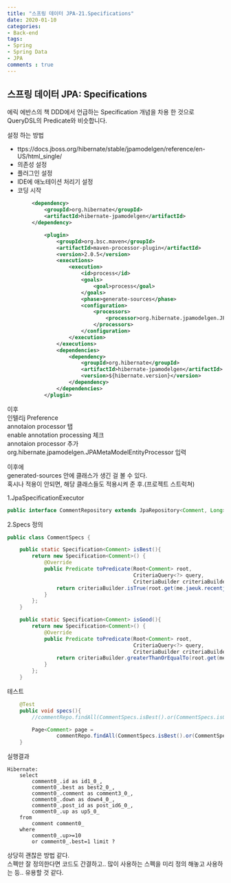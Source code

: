 ```yaml
---
title: "스프링 데이터 JPA-21.Specifications"
date: 2020-01-10
categories: 
- Back-end
tags:
- Spring 
- Spring Data
- JPA
comments : true
---
```


## 스프링 데이터 JPA: Specifications
에릭 에반스의 책 DDD에서 언급하는 Specification 개념을 차용 한 것으로 QueryDSL의 Predicate와 비슷합니다.        

설정 하는 방법
- ttps://docs.jboss.org/hibernate/stable/jpamodelgen/reference/en-US/html_single/
- 의존성 설정
- 플러그인 설정
- IDE에 애노테이션 처리기 설정
- 코딩 시작
~~~xml
        <dependency>
            <groupId>org.hibernate</groupId>
            <artifactId>hibernate-jpamodelgen</artifactId>
        </dependency>
~~~
~~~xml
            <plugin>
                <groupId>org.bsc.maven</groupId>
                <artifactId>maven-processor-plugin</artifactId>
                <version>2.0.5</version>
                <executions>
                    <execution>
                        <id>process</id>
                        <goals>
                            <goal>process</goal>
                        </goals>
                        <phase>generate-sources</phase>
                        <configuration>
                            <processors>
                                <processor>org.hibernate.jpamodelgen.JPAMetaModelEntityProcessor</processor>
                            </processors>
                        </configuration>
                    </execution>
                </executions>
                <dependencies>
                    <dependency>
                        <groupId>org.hibernate</groupId>
                        <artifactId>hibernate-jpamodelgen</artifactId>
                        <version>${hibernate.version}</version>
                    </dependency>
                </dependencies>
            </plugin>
~~~

이후          
인텔리j Preference          
annotaion processor 탭             
enable annotation processing 체크           
annotaion processor 추가         
org.hibernate.jpamodelgen.JPAMetaModelEntityProcessor 입력         
 
이후에                
generated-sources 안에 클래스가 생긴 걸 볼 수 있다.        
혹시나 적용이 안되면, 해당 클래스들도 적용시켜 준 후.(프로젝트 스트럭쳐)             

1.JpaSpecificationExecutor

~~~java
public interface CommentRepository extends JpaRepository<Comment, Long>, JpaSpecificationExecutor<Comment>  {
~~~

2.Specs 정의

~~~java
public class CommentSpecs {

    public static Specification<Comment> isBest(){
        return new Specification<Comment>() {
            @Override
            public Predicate toPredicate(Root<Comment> root,
                                         CriteriaQuery<?> query,
                                         CriteriaBuilder criteriaBuilder) {
                return criteriaBuilder.isTrue(root.get(me.jaeuk.recentjpa.comment.Comment_.best));
            }
        };
    }

    public static Specification<Comment> isGood(){
        return new Specification<Comment>() {
            @Override
            public Predicate toPredicate(Root<Comment> root,
                                         CriteriaQuery<?> query,
                                         CriteriaBuilder criteriaBuilder) {
                return criteriaBuilder.greaterThanOrEqualTo(root.get(me.jaeuk.recentjpa.comment.Comment_.up), 10);
            }
        };
    }
~~~

테스트
~~~java
    @Test
    public void specs(){
        //commentRepo.findAll(CommentSpecs.isBest().or(CommentSpecs.isGood()));

        Page<Comment> page =
                commentRepo.findAll(CommentSpecs.isBest().or(CommentSpecs.isGood()), PageRequest.of(0, 10));
    }
~~~

실행결과
~~~
Hibernate: 
    select
        comment0_.id as id1_0_,
        comment0_.best as best2_0_,
        comment0_.comment as comment3_0_,
        comment0_.down as down4_0_,
        comment0_.post_id as post_id6_0_,
        comment0_.up as up5_0_ 
    from
        comment comment0_ 
    where
        comment0_.up>=10 
        or comment0_.best=1 limit ?
~~~


상당히 괜찮은 방법 같다.         
스펙만 잘 정의한다면 코드도 간결하고.. 많이 사용하는 스펙을 미리 정의 해놓고 사용하는 등.. 유용할 것 같다.
